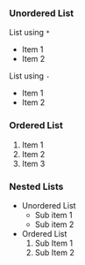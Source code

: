 ### Unordered List
List using `*`
* Item 1
* Item 2

List using `-`
- Item 1
- Item 2


### Ordered List

1. Item 1
1. Item 2
1. Item 3

### Nested Lists

* Unordered List
  - Sub item 1
  - Sub item 2
* Ordered List
  1. Sub Item 1
  1. Sub Item 2
